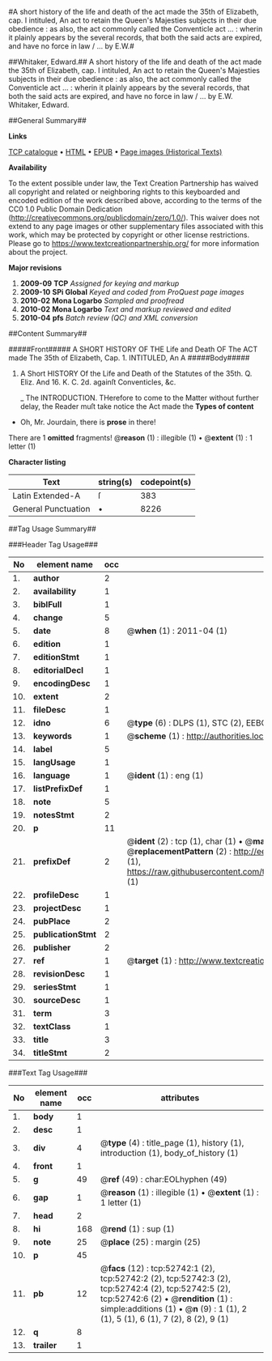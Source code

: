 #A short history of the life and death of the act made the 35th of Elizabeth, cap. I intituled, An act to retain the Queen's Majesties subjects in their due obedience : as also, the act commonly called the Conventicle act ... : wherin it plainly appears by the several records, that both the said acts are expired, and have no force in law / ... by E.W.#

##Whitaker, Edward.##
A short history of the life and death of the act made the 35th of Elizabeth, cap. I intituled, An act to retain the Queen's Majesties subjects in their due obedience : as also, the act commonly called the Conventicle act ... : wherin it plainly appears by the several records, that both the said acts are expired, and have no force in law / ... by E.W.
Whitaker, Edward.

##General Summary##

**Links**

[TCP catalogue](http://www.ota.ox.ac.uk/tcp/)  • 
[HTML](http://tei.it.ox.ac.uk/tcp/Texts-HTML/free/A65/A65684.html)  • 
[EPUB](http://tei.it.ox.ac.uk/tcp/Texts-EPUB/free/A65/A65684.epub) • 
[Page images (Historical Texts)](https://historicaltexts.jisc.ac.uk/eebo-12029894e)

**Availability**

To the extent possible under law, the Text Creation Partnership has waived all copyright and related or neighboring rights to this keyboarded and encoded edition of the work described above, according to the terms of the CC0 1.0 Public Domain Dedication (http://creativecommons.org/publicdomain/zero/1.0/). This waiver does not extend to any page images or other supplementary files associated with this work, which may be protected by copyright or other license restrictions. Please go to https://www.textcreationpartnership.org/ for more information about the project.

**Major revisions**

1. __2009-09__ __TCP__ *Assigned for keying and markup*
1. __2009-10__ __SPi Global__ *Keyed and coded from ProQuest page images*
1. __2010-02__ __Mona Logarbo__ *Sampled and proofread*
1. __2010-02__ __Mona Logarbo__ *Text and markup reviewed and edited*
1. __2010-04__ __pfs__ *Batch review (QC) and XML conversion*

##Content Summary##

#####Front#####
A SHORT HISTORY OF THE Life and Death OF The ACT made The 35th of Elizabeth, Cap. 1. INTITULED, An A
#####Body#####

1. A Short HISTORY Of the Life and Death of the Statutes of the 35th. Q. Eliz. And 16. K. C. 2d. againſt Conventicles, &c.

    _ The INTRODUCTION.
THerefore to come to the Matter without further delay, the Reader muſt take notice the Act made the 
**Types of content**

  * Oh, Mr. Jourdain, there is **prose** in there!

There are 1 **omitted** fragments! 
 @__reason__ (1) : illegible (1)  •  @__extent__ (1) : 1 letter (1)

**Character listing**


|Text|string(s)|codepoint(s)|
|---|---|---|
|Latin Extended-A|ſ|383|
|General Punctuation|•|8226|

##Tag Usage Summary##

###Header Tag Usage###

|No|element name|occ|attributes|
|---|---|---|---|
|1.|__author__|2||
|2.|__availability__|1||
|3.|__biblFull__|1||
|4.|__change__|5||
|5.|__date__|8| @__when__ (1) : 2011-04 (1)|
|6.|__edition__|1||
|7.|__editionStmt__|1||
|8.|__editorialDecl__|1||
|9.|__encodingDesc__|1||
|10.|__extent__|2||
|11.|__fileDesc__|1||
|12.|__idno__|6| @__type__ (6) : DLPS (1), STC (2), EEBO-CITATION (1), OCLC (1), VID (1)|
|13.|__keywords__|1| @__scheme__ (1) : http://authorities.loc.gov/ (1)|
|14.|__label__|5||
|15.|__langUsage__|1||
|16.|__language__|1| @__ident__ (1) : eng (1)|
|17.|__listPrefixDef__|1||
|18.|__note__|5||
|19.|__notesStmt__|2||
|20.|__p__|11||
|21.|__prefixDef__|2| @__ident__ (2) : tcp (1), char (1)  •  @__matchPattern__ (2) : ([0-9\-]+):([0-9IVX]+) (1), (.+) (1)  •  @__replacementPattern__ (2) : http://eebo.chadwyck.com/downloadtiff?vid=$1&page=$2 (1), https://raw.githubusercontent.com/textcreationpartnership/Texts/master/tcpchars.xml#$1 (1)|
|22.|__profileDesc__|1||
|23.|__projectDesc__|1||
|24.|__pubPlace__|2||
|25.|__publicationStmt__|2||
|26.|__publisher__|2||
|27.|__ref__|1| @__target__ (1) : http://www.textcreationpartnership.org/docs/. (1)|
|28.|__revisionDesc__|1||
|29.|__seriesStmt__|1||
|30.|__sourceDesc__|1||
|31.|__term__|3||
|32.|__textClass__|1||
|33.|__title__|3||
|34.|__titleStmt__|2||


###Text Tag Usage###

|No|element name|occ|attributes|
|---|---|---|---|
|1.|__body__|1||
|2.|__desc__|1||
|3.|__div__|4| @__type__ (4) : title_page (1), history (1), introduction (1), body_of_history (1)|
|4.|__front__|1||
|5.|__g__|49| @__ref__ (49) : char:EOLhyphen (49)|
|6.|__gap__|1| @__reason__ (1) : illegible (1)  •  @__extent__ (1) : 1 letter (1)|
|7.|__head__|2||
|8.|__hi__|168| @__rend__ (1) : sup (1)|
|9.|__note__|25| @__place__ (25) : margin (25)|
|10.|__p__|45||
|11.|__pb__|12| @__facs__ (12) : tcp:52742:1 (2), tcp:52742:2 (2), tcp:52742:3 (2), tcp:52742:4 (2), tcp:52742:5 (2), tcp:52742:6 (2)  •  @__rendition__ (1) : simple:additions (1)  •  @__n__ (9) : 1 (1), 2 (1), 5 (1), 6 (1), 7 (2), 8 (2), 9 (1)|
|12.|__q__|8||
|13.|__trailer__|1||
